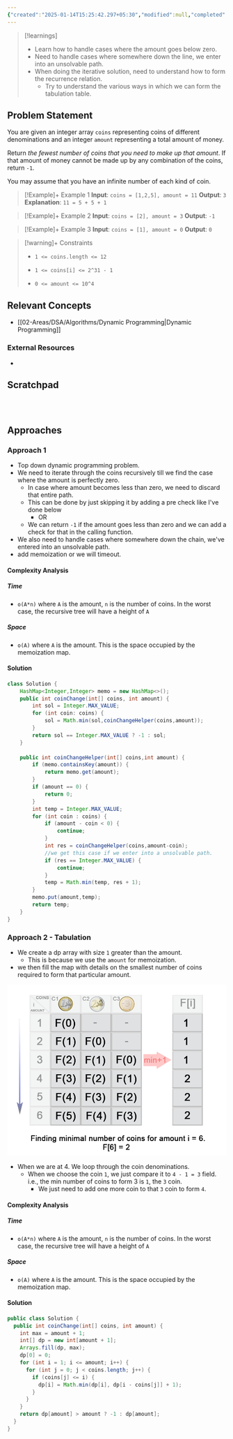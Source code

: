 ```yaml
---
{"created":"2025-01-14T15:25:42.297+05:30","modified":null,"completed":true,"redo":false,"Perfect":false,"publish":true,"Description":null,"leetcode-index":322,"link":"https://leetcode.com/problems/coin-change","difficulty":"Medium","tags":["leetcode/array","leetcode/dynamic-programming","leetcode/breadth-first-search","programming/practice"],"PassFrontmatter":true,"updated":"2025-01-03T15:06:08.000+05:30"}
---
```



> [!learnings]
> - Learn how to handle cases where the amount goes below zero. 
> - Need to handle cases where somewhere down the line, we enter into an unsolvable path.
> - When doing the iterative solution, need to understand how to form the recurrence relation.
> 	- Try to understand the various ways in which we can form the tabulation table.
## Problem Statement
You are given an integer array `coins` representing coins of different denominations and an integer `amount` representing a total amount of money.

Return *the fewest number of coins that you need to make up that amount*. If that amount of money cannot be made up by any combination of the coins, return `-1`.

You may assume that you have an infinite number of each kind of coin.

 

>[!Example]+ Example 1
>**Input**: `coins = [1,2,5], amount = 11`
>**Output**: `3`
>**Explanation**: `11 = 5 + 5 + 1
>`

>[!Example]+ Example 2
>**Input**: `coins = [2], amount = 3`
>**Output**: `-1
`

>[!Example]+ Example 3
>**Input**: `coins = [1], amount = 0`
>**Output**: `0
`

>[!warning]+ Constraints
>- `1 <= coins.length <= 12`
>
>- `1 <= coins[i] <= 2^31 - 1`
>
>- `0 <= amount <= 10^4`

## Relevant Concepts
- [[02-Areas/DSA/Algorithms/Dynamic Programming\|Dynamic Programming]]

### External Resources
- 

## Scratchpad
```



```
## Approaches
### Approach 1
- Top down dynamic programming problem.
- We need to iterate through the coins recursively till we find the case where the amount is perfectly zero.
	- In case where amount becomes less than zero, we need to discard that entire path.
	- This can be done by just skipping it by adding a pre check like I've done below
		- OR
	- We can return `-1` if the amount goes less than zero and we can add a check for that in the calling function.
- We also need to handle cases where somewhere down the chain, we've entered into an unsolvable path. 
- add memoization or we will timeout. 
#### Complexity Analysis
##### Time 
- `o(A*n)` where `A` is the amount, `n` is the number of coins. In the worst case, the recursive tree will have a height of `A` 
##### Space
- `o(A)` where `A` is the amount. This is the space occupied by the memoization map.
#### Solution
```Java
class Solution {
    HashMap<Integer,Integer> memo = new HashMap<>();
    public int coinChange(int[] coins, int amount) {
        int sol = Integer.MAX_VALUE;
        for (int coin: coins) {
            sol = Math.min(sol,coinChangeHelper(coins,amount));
        }
        return sol == Integer.MAX_VALUE ? -1 : sol;
    }

    public int coinChangeHelper(int[] coins,int amount) {
        if (memo.containsKey(amount)) {
            return memo.get(amount);
        }
        if (amount == 0) {
            return 0;
        }
        int temp = Integer.MAX_VALUE;
        for (int coin : coins) {
            if (amount - coin < 0) {
                continue;
            }
            int res = coinChangeHelper(coins,amount-coin);
            //we get this case if we enter into a unsolvable path.
            if (res == Integer.MAX_VALUE) {
                continue;
            }
            temp = Math.min(temp, res + 1);
        }
        memo.put(amount,temp);
        return temp;
    }
}
```


### Approach 2 - Tabulation
- We create a dp array with size `1` greater than the amount. 
	- This is because we use the `amount` for memoization.
- we then fill the map with details on the smallest number of coins required to form that particular amount. 

![Pasted image 20250103093254.png](../../../../02-Areas/DSA/Leetcode/Medium/attachments/Pasted%20image%2020250103093254.png)

- When we are at 4. We loop through the coin denominations.
	- When we choose the coin `1`, we just compare it to `4 - 1 = 3` field. i.e., the min number of coins to form 3 is `1`, the `3` coin. 
		- We just need to add one more coin to that `3` coin to form `4`.
#### Complexity Analysis
##### Time 
- `o(A*n)` where `A` is the amount, `n` is the number of coins. In the worst case, the recursive tree will have a height of `A` 
##### Space
- `o(A)` where `A` is the amount. This is the space occupied by the memoization map.
#### Solution
```java
public class Solution {
  public int coinChange(int[] coins, int amount) {
    int max = amount + 1;
    int[] dp = new int[amount + 1];
    Arrays.fill(dp, max);
    dp[0] = 0;
    for (int i = 1; i <= amount; i++) {
      for (int j = 0; j < coins.length; j++) {
        if (coins[j] <= i) {
          dp[i] = Math.min(dp[i], dp[i - coins[j]] + 1);
        }
      }
    }
    return dp[amount] > amount ? -1 : dp[amount];
  }
}

```


